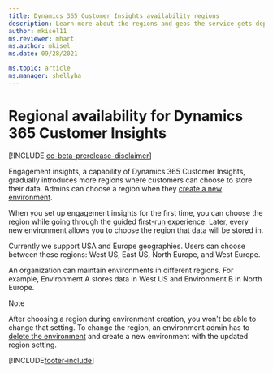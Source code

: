 ```yaml
---
title: Dynamics 365 Customer Insights availability regions
description: Learn more about the regions and geos the service gets deployed to.
author: mkisel11
ms.reviewer: mhart
ms.author: mkisel
ms.date: 09/28/2021

ms.topic: article
ms.manager: shellyha
---
```


# Regional availability for Dynamics 365 Customer Insights

[!INCLUDE [cc-beta-prerelease-disclaimer](includes/cc-beta-prerelease-disclaimer.md)]

Engagement insights, a capability of Dynamics 365 Customer Insights, gradually introduces more regions where customers can choose to store their data. Admins can choose a region when they [create a new environment](create-new-environment.md). 

When you set up engagement insights for the first time, you can choose the region while going through the [guided first-run experience](quickstart.md). Later, every new environment allows you to choose the region that data will be stored in.

Currently we support USA and Europe geographies. Users can choose between these regions: West US, East US, North Europe, and West Europe.

An organization can maintain environments in different regions. For example, Environment A stores data in West US and Environment B in North Europe.

> [!NOTE]
> After choosing a region during environment creation, you won't be able to change that setting. To change the region, an environment admin has to [delete the environment](manage-environments-workspaces.md#delete-an-environment) and create a new environment with the updated region setting.


[!INCLUDE[footer-include](../includes/footer-banner.md)]
